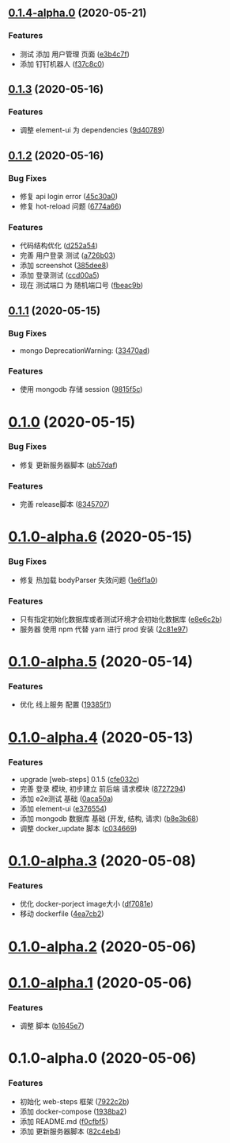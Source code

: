 ## [0.1.4-alpha.0](https://github.com/imsunhao/student-management-system/compare/v0.1.3...v0.1.4-alpha.0) (2020-05-21)


### Features

* 测试 添加 用户管理 页面 ([e3b4c7f](https://github.com/imsunhao/student-management-system/commit/e3b4c7fd5d476c42e8aedcd17cddbc3fb5d1085b))
* 添加 钉钉机器人 ([f37c8c0](https://github.com/imsunhao/student-management-system/commit/f37c8c01f5b6ed4923286a2dfdc74c32aee2b036))


## [0.1.3](https://github.com/imsunhao/student-management-system/compare/v0.1.2...v0.1.3) (2020-05-16)


### Features

* 调整 element-ui 为 dependencies ([9d40789](https://github.com/imsunhao/student-management-system/commit/9d4078933d2bb5779ebdff2270552e76675f9e9b))


## [0.1.2](https://github.com/imsunhao/student-management-system/compare/v0.1.1...v0.1.2) (2020-05-16)


### Bug Fixes

* 修复 api login error ([45c30a0](https://github.com/imsunhao/student-management-system/commit/45c30a0c0211e2904b1cc291e57d0db6bfc9743d))
* 修复 hot-reload 问题 ([6774a66](https://github.com/imsunhao/student-management-system/commit/6774a66fc300ed2b784a37d6ee4dbab446df3d1f))


### Features

* 代码结构优化 ([d252a54](https://github.com/imsunhao/student-management-system/commit/d252a54b34982201e9571e837057095fa680f85a))
* 完善 用户登录 测试 ([a726b03](https://github.com/imsunhao/student-management-system/commit/a726b03de0b1fc407d67cc01bbbda49b7e78f7aa))
* 添加 screenshot ([385dee8](https://github.com/imsunhao/student-management-system/commit/385dee8b4f8fa86d5aac2100212327b47c1458d7))
* 添加 登录测试 ([ccd00a5](https://github.com/imsunhao/student-management-system/commit/ccd00a5d842ffdc3f6341546959e153ccaf61242))
* 现在 测试端口 为 随机端口号 ([fbeac9b](https://github.com/imsunhao/student-management-system/commit/fbeac9b85c5f864905b0c0781855eab2f90ee42a))

## [0.1.1](https://github.com/imsunhao/student-management-system/compare/v0.1.0...v0.1.1) (2020-05-15)


### Bug Fixes

* mongo DeprecationWarning: ([33470ad](https://github.com/imsunhao/student-management-system/commit/33470ad622fec0c939ffbbae16f2543b2bcf53b3))


### Features

* 使用 mongodb 存储 session ([9815f5c](https://github.com/imsunhao/student-management-system/commit/9815f5c5fce97f430fdeaffbd84d89abaa1bae72))


# [0.1.0](https://github.com/imsunhao/student-management-system/compare/v0.1.0-alpha.6...v0.1.0) (2020-05-15)


### Bug Fixes

* 修复 更新服务器脚本 ([ab57daf](https://github.com/imsunhao/student-management-system/commit/ab57dafa8da05d570966391e05ce326a5989a59f))


### Features

* 完善 release脚本 ([8345707](https://github.com/imsunhao/student-management-system/commit/83457074289bae45c716376b19f41851b30c1c06))



# [0.1.0-alpha.6](https://github.com/imsunhao/student-management-system/compare/v0.1.0-alpha.5...v0.1.0-alpha.6) (2020-05-15)


### Bug Fixes

* 修复 热加载 bodyParser 失效问题 ([1e6f1a0](https://github.com/imsunhao/student-management-system/commit/1e6f1a0b531dd4e54bc41b8d6c8b8f9274764f4a))


### Features

* 只有指定初始化数据库或者测试环境才会初始化数据库 ([e8e6c2b](https://github.com/imsunhao/student-management-system/commit/e8e6c2b92a9de6ccf4aa0fa5e1691f5a5a8c315b))
* 服务器 使用 npm 代替 yarn 进行 prod 安装 ([2c81e97](https://github.com/imsunhao/student-management-system/commit/2c81e9741b0378c34ca1b3fbc90f9a3a8b375067))



# [0.1.0-alpha.5](https://github.com/imsunhao/student-management-system/compare/v0.1.0-alpha.4...v0.1.0-alpha.5) (2020-05-14)


### Features

* 优化 线上服务 配置 ([19385f1](https://github.com/imsunhao/student-management-system/commit/19385f17f66e5e16e366668e58b67f10d3cda0c1))



# [0.1.0-alpha.4](https://github.com/imsunhao/student-management-system/compare/v0.1.0-alpha.3...v0.1.0-alpha.4) (2020-05-13)


### Features

* upgrade [web-steps] 0.1.5 ([cfe032c](https://github.com/imsunhao/student-management-system/commit/cfe032c04152c329b040266de7fe7db5efa38788))
* 完善 登录 模块, 初步建立 前后端 请求模块 ([8727294](https://github.com/imsunhao/student-management-system/commit/87272940546d2087d2232eb2d70299c69e719d1f))
* 添加 e2e测试 基础 ([0aca50a](https://github.com/imsunhao/student-management-system/commit/0aca50a431250793eb8cba4cea8bf3abc31a1b7e))
* 添加 element-ui ([e376554](https://github.com/imsunhao/student-management-system/commit/e376554bf3ac0057e24db92b5e17570a837d56d4))
* 添加 mongodb 数据库 基础 (开发, 结构, 请求) ([b8e3b68](https://github.com/imsunhao/student-management-system/commit/b8e3b68c01ab190d6275188ff879fcf314b5660d))
* 调整 docker_update 脚本 ([c034669](https://github.com/imsunhao/student-management-system/commit/c03466947cde4ede830bae9c30e8b46e56430233))



# [0.1.0-alpha.3](https://github.com/imsunhao/student-management-system/compare/v0.1.0-alpha.2...v0.1.0-alpha.3) (2020-05-08)


### Features

* 优化 docker-porject image大小 ([df7081e](https://github.com/imsunhao/student-management-system/commit/df7081e49c2bce2afa68c4fa28a250b2dc4da743))
* 移动 dockerfile ([4ea7cb2](https://github.com/imsunhao/student-management-system/commit/4ea7cb2a3bc795d17cdde389275e21ac24547b01))



# [0.1.0-alpha.2](https://github.com/imsunhao/student-management-system/compare/v0.1.0-alpha.1...v0.1.0-alpha.2) (2020-05-06)



# [0.1.0-alpha.1](https://github.com/imsunhao/student-management-system/compare/v0.1.0-alpha.0...v0.1.0-alpha.1) (2020-05-06)


### Features

* 调整 脚本 ([b1645e7](https://github.com/imsunhao/student-management-system/commit/b1645e73fb7d9c37f76196bf8b39aa59f878e3fb))



# 0.1.0-alpha.0 (2020-05-06)


### Features

* 初始化 web-steps 框架 ([7922c2b](https://github.com/imsunhao/student-management-system/commit/7922c2b855ff26cdb120b3e6f1ddb47650320943))
* 添加 docker-compose ([1938ba2](https://github.com/imsunhao/student-management-system/commit/1938ba2669275427fd6574eb423a4e8c1a696878))
* 添加 README.md ([f0cfbf5](https://github.com/imsunhao/student-management-system/commit/f0cfbf5fcd54746d631cd1a798a06d014256b4d2))
* 添加 更新服务器脚本 ([82c4eb4](https://github.com/imsunhao/student-management-system/commit/82c4eb49231245f7a451d392151afad6b6661af7))



